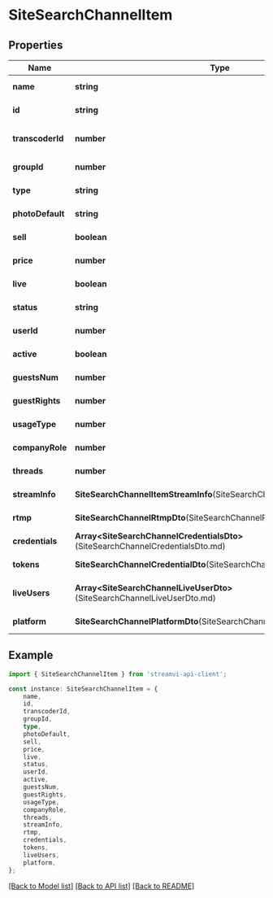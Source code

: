 # SiteSearchChannelItem


## Properties

Name | Type | Description | Notes
------------ | ------------- | ------------- | -------------
**name** | **string** | name | [default to undefined]
**id** | **string** | name | [default to undefined]
**transcoderId** | **number** | Transcoder id | [optional] [default to undefined]
**groupId** | **number** | group_id | [default to undefined]
**type** | **string** | type | [default to undefined]
**photoDefault** | **string** | photo_default | [default to undefined]
**sell** | **boolean** | sell | [default to undefined]
**price** | **number** | price | [default to undefined]
**live** | **boolean** | live | [default to undefined]
**status** | **string** | status | [default to undefined]
**userId** | **number** | user_id | [default to undefined]
**active** | **boolean** | active | [default to undefined]
**guestsNum** | **number** | guestsNum | [default to undefined]
**guestRights** | **number** | guestRights | [default to undefined]
**usageType** | **number** | usageType | [default to undefined]
**companyRole** | **number** | companyRole | [default to undefined]
**threads** | **number** | threads | [default to undefined]
**streamInfo** | **SiteSearchChannelItemStreamInfo**(SiteSearchChannelItemStreamInfo.md) |  | [default to undefined]
**rtmp** | **SiteSearchChannelRtmpDto**(SiteSearchChannelRtmpDto.md) | rtmp | [default to undefined]
**credentials** | **Array&lt;SiteSearchChannelCredentialsDto&gt;**(SiteSearchChannelCredentialsDto.md) | credentials | [default to undefined]
**tokens** | **SiteSearchChannelCredentialDto**(SiteSearchChannelCredentialDto.md) | Tokens | [default to undefined]
**liveUsers** | **Array&lt;SiteSearchChannelLiveUserDto&gt;**(SiteSearchChannelLiveUserDto.md) | live_users | [optional] [default to undefined]
**platform** | **SiteSearchChannelPlatformDto**(SiteSearchChannelPlatformDto.md) | Platform | [default to undefined]

## Example

```typescript
import { SiteSearchChannelItem } from 'streamvi-api-client';

const instance: SiteSearchChannelItem = {
    name,
    id,
    transcoderId,
    groupId,
    type,
    photoDefault,
    sell,
    price,
    live,
    status,
    userId,
    active,
    guestsNum,
    guestRights,
    usageType,
    companyRole,
    threads,
    streamInfo,
    rtmp,
    credentials,
    tokens,
    liveUsers,
    platform,
};
```

[[Back to Model list]](../README.md#documentation-for-models) [[Back to API list]](../README.md#documentation-for-api-endpoints) [[Back to README]](../README.md)
